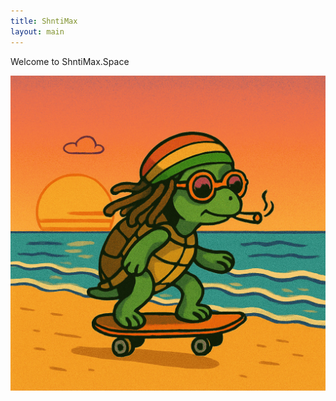 ```yaml
---
title: ShntiMax
layout: main
---
```

Welcome to ShntiMax.Space 
<div class="gif-container">
  <img src="/assets/workinprogress.gif" alt="Work in Progress GIF" class="work-in-progress-gif">
</div>
